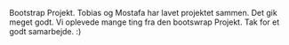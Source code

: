 Bootstrap Projekt.
Tobias og Mostafa har lavet projektet sammen.
Det gik meget godt. 
Vi oplevede mange ting fra den bootswrap Projekt. 
Tak for et godt samarbejde. :) 

